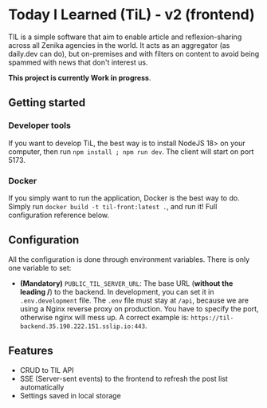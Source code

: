 # Today I Learned (TiL) - v2 (frontend)

TIL is a simple software that aim to enable article and reflexion-sharing across all Zenika agencies in the world. It
acts as an aggregator (as
daily.dev can do), but on-premises and with filters on content to avoid being spammed with news that don't interest us.

**This project is currently Work in progress**.

## Getting started

### Developer tools

If you want to develop TiL, the best way is to install NodeJS 18> on your computer, then run `npm install ; npm run dev`. The client will start on
port 5173.

### Docker

If you simply want to run the application, Docker is the best way to do. Simply run `docker build -t til-front:latest .`, and
run it! Full configuration reference below.

## Configuration

All the configuration is done through environment variables. There is only one variable to set:

* **(Mandatory)** `PUBLIC_TIL_SERVER_URL`: The base URL (**without the leading /**) to the backend. In development, you can set it in
  `.env.development` file. The `.env` file must stay at `/api`, because we are using a Nginx reverse proxy on production. You have to specify the
  port, otherwise nginx will mess up. A correct example is: `https://til-backend.35.190.222.151.sslip.io:443`.

## Features

* CRUD to TIL API
* SSE (Server-sent events) to the frontend to refresh the post list automatically
* Settings saved in local storage